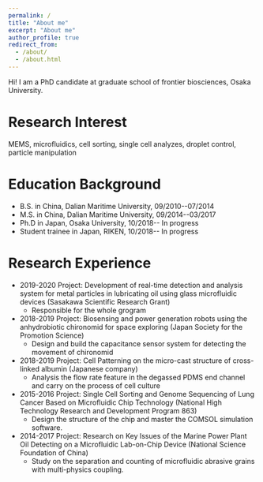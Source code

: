 ```yaml
---
permalink: /
title: "About me"
excerpt: "About me"
author_profile: true
redirect_from: 
  - /about/
  - /about.html
---
```


Hi! I am a PhD candidate at graduate school of frontier biosciences, Osaka University.

Research Interest
======
MEMS, microfluidics, cell sorting, single cell analyzes, droplet control, particle manipulation

Education Background
======
* B.S. in China, Dalian Maritime University, 09/2010--07/2014
* M.S. in China, Dalian Maritime University, 09/2014--03/2017
* Ph.D in Japan, Osaka University, 10/2018-- In progress 
* Student trainee in Japan, RIKEN, 10/2018-- In progress

Research Experience
======
* 2019-2020	Project: Development of real-time detection and analysis system for metal particles in lubricating oil using glass microfluidic devices 
(Sasakawa Scientific Research Grant) 
  * Responsible for the whole grogram                           
* 2018-2019	Project: Biosensing and power generation robots using the anhydrobiotic chironomid for space exploring
(Japan Society for the Promotion Science)                                                     
  * Design and build the capacitance sensor system for detecting the movement of chironomid  
* 2018-2019	Project: Cell Patterning on the micro-cast structure of cross-linked albumin
(Japanese company)                                                                        
  * Analysis the flow rate feature in the degassed PDMS end channel and carry on the process of cell culture  
* 2015-2016 Project: Single Cell Sorting and Genome Sequencing of Lung Cancer Based on Microfluidic Chip Technology
(National High Technology Research and Development Program 863)	
  * Design the structure of the chip and master the COMSOL simulation software.
* 2014-2017	Project: Research on Key Issues of the Marine Power Plant Oil Detecting on a Microfluidic Lab-on-Chip Device (National Science Foundation of China)	
  * Study on the separation and counting of microfluidic abrasive grains with multi-physics coupling.

